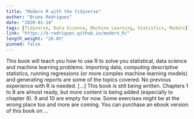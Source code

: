 ```yaml
---
title: "Modern R with the tidyverse"
author: "Bruno Rodrigues"
date: "2020-01-14"
tags: [Tidyverse, Data Science, Machine Learning, Statistics, Models]
link: "https://b-rodrigues.github.io/modern_R/"
length_weight: "26.8%"
pinned: false
---
```


This book will teach you how to use R to solve you statistical, data science and machine learning problems. Importing data, computing descriptive statistics, running regressions (or more complex machine learning models) and generating reports are some of the topics covered. No previous experience with R is needed. [...] This book is still being written. Chapters 1 to 8 are almost ready, but more content is being added
(especially to chapter 8). 9 and 10 are empty for now. Some exercises might be at the wrong place
too and more are coming. You can purchase an ebook version of this book on ...
